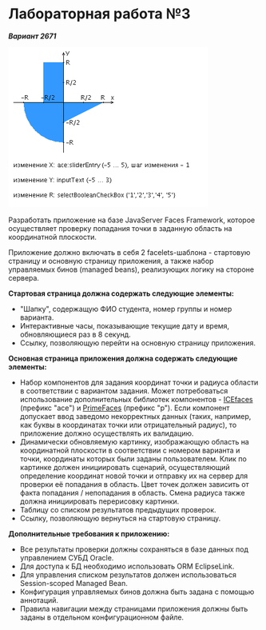 # Лабораторная работа №3

***Вариант 2671*** 

![graph](src/main/webapp/resources/png/image-of-graph.png)

Разработать приложение на базе JavaServer Faces Framework, которое осуществляет проверку попадания точки в заданную область на координатной плоскости.

Приложение должно включать в себя 2 facelets-шаблона - стартовую страницу и основную страницу приложения, а также набор управляемых бинов (managed beans), реализующих логику на стороне сервера.

**Стартовая страница должна содержать следующие элементы:**

*   "Шапку", содержащую ФИО студента, номер группы и номер варианта.
*    Интерактивные часы, показывающие текущие дату и время, обновляющиеся раз в 8 секунд.
*    Ссылку, позволяющую перейти на основную страницу приложения.

**Основная страница приложения должна содержать следующие элементы:**

*   Набор компонентов для задания координат точки и радиуса области в соответствии с вариантом задания. Может потребоваться использование дополнительных библиотек компонентов - [ICEfaces](http://www.icesoft.org/java/projects/ICEfaces/overview.jsf) (префикс "ace") и [PrimeFaces](http://www.primefaces.org/) (префикс "p"). Если компонент допускает ввод заведомо некорректных данных (таких, например, как буквы в координатах точки или отрицательный радиус), то приложение должно осуществлять их валидацию.
*   Динамически обновляемую картинку, изображающую область на координатной плоскости в соответствии с номером варианта и точки, координаты которых были заданы пользователем. Клик по картинке должен инициировать сценарий, осуществляющий определение координат новой точки и отправку их на сервер для проверки её попадания в область. Цвет точек должен зависить от факта попадания / непопадания в область. Смена радиуса также должна инициировать перерисовку картинки.
*   Таблицу со списком результатов предыдущих проверок.
*   Ссылку, позволяющую вернуться на стартовую страницу.

**Дополнительные требования к приложению:**

*   Все результаты проверки должны сохраняться в базе данных под управлением СУБД Oracle.
*   Для доступа к БД необходимо использовать ORM EclipseLink.
*   Для управления списком результатов должен использоваться Session-scoped Managed Bean.
*   Конфигурация управляемых бинов должна быть задана с помощью аннотаций.
*   Правила навигации между страницами приложения должны быть заданы в отдельном конфигурационном файле.
